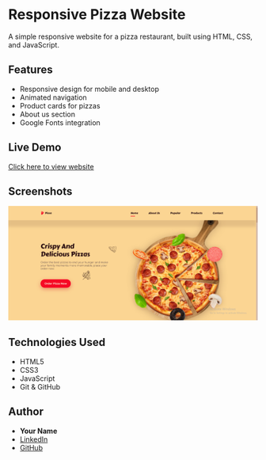 # Responsive Pizza Website

A simple responsive website for a pizza restaurant, built using HTML, CSS, and JavaScript.

## Features
- Responsive design for mobile and desktop
- Animated navigation
- Product cards for pizzas
- About us section
- Google Fonts integration

## Live Demo
[Click here to view website](https://your-github-username.github.io/your-repo-name/)

## Screenshots
![screenshot](./screenshot.png)

## Technologies Used
- HTML5
- CSS3
- JavaScript
- Git & GitHub

## Author
- **Your Name**
- [LinkedIn](https://www.linkedin.com/in/aya-ahmed-15b114247/)
- [GitHub](https://github.com/ayaahmed222)
